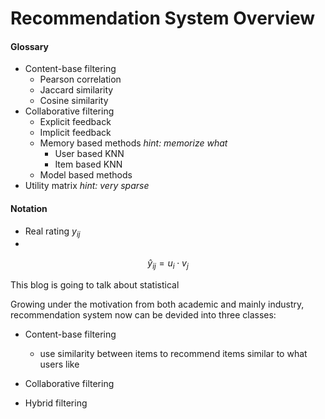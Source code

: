 # Recommendation System Overview

#### Glossary

* Content-base filtering
  * Pearson correlation
  * Jaccard similarity
  * Cosine similarity
* Collaborative filtering
  * Explicit feedback
  * Implicit feedback
  * Memory based methods   *hint: memorize what*
    * User based KNN
    * Item based KNN
  * Model based methods
* Utility matrix   *hint: very sparse*

#### Notation

* Real rating $y_{ij}$
* 

$$
\hat{y}_{ij} = u_i \cdot v_j
$$





This blog is going to talk about statistical

Growing under the motivation from both academic and mainly industry, recommendation system now can be devided into three classes:

* Content-base filtering
  * use similarity between items to recommend items similar to what users like

* Collaborative filtering
* Hybrid filtering

